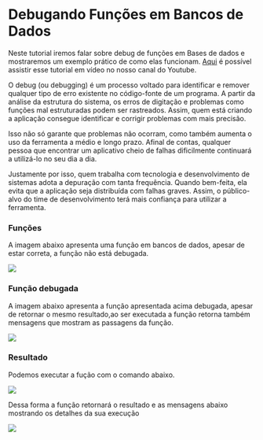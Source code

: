# Debugando Funções em Bancos de Dados

Neste tutorial iremos falar sobre debug de funções em Bases de dados e mostraremos um exemplo prático de como elas funcionam. [Aqui](https://youtu.be/QXIe2JTsskU) é possível assistir esse tutorial em vídeo no nosso canal do Youtube.

O debug (ou debugging) é um processo voltado para identificar e remover qualquer tipo de erro existente no código-fonte de um programa. A partir da análise da estrutura do sistema, os erros de digitação e problemas como funções mal estruturadas podem ser rastreados. Assim, quem está criando a aplicação consegue identificar e corrigir problemas com mais precisão.

Isso não só garante que problemas não ocorram, como também aumenta o uso da ferramenta a médio e longo prazo. Afinal de contas, qualquer pessoa que encontrar um aplicativo cheio de falhas dificilmente continuará a utilizá-lo no seu dia a dia.

Justamente por isso, quem trabalha com tecnologia e desenvolvimento de sistemas adota a depuração com tanta frequência. Quando bem-feita, ela evita que a aplicação seja distribuída com falhas graves. Assim, o público-alvo do time de desenvolvimento terá mais confiança para utilizar a ferramenta.

### Funções 

A imagem abaixo apresenta uma função em bancos de dados, apesar de estar correta, a função não está debugada.

![](https://github.com/ciencia-de-dados-pratica/GEAM-basico/blob/master/2020/Bruno%20-%20Debugando%20Fun%C3%A7%C3%B5es/Imagem/Imagem01.png)

### Função debugada

A imagem abaixo apresenta a função apresentada acima debugada, apesar de retornar o mesmo resultado,ao ser executada a função retorna também mensagens que mostram as passagens da função.

![](https://github.com/ciencia-de-dados-pratica/GEAM-basico/blob/master/2020/Bruno%20-%20Debugando%20Fun%C3%A7%C3%B5es/Imagem/Imagem02.png)

### Resultado

Podemos executar a fução com o comando abaixo.

![](https://github.com/ciencia-de-dados-pratica/GEAM-basico/blob/master/2020/Bruno%20-%20Debugando%20Fun%C3%A7%C3%B5es/Imagem/Imagem03.png)

Dessa forma a função retornará o resultado e as mensagens abaixo mostrando os detalhes da sua execução

![](https://github.com/ciencia-de-dados-pratica/GEAM-basico/blob/master/2020/Bruno%20-%20Debugando%20Fun%C3%A7%C3%B5es/Imagem/Imagem04.png)
